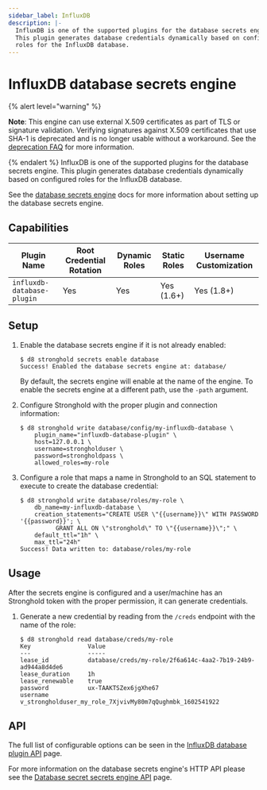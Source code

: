 ```yaml
---
sidebar_label: InfluxDB
description: |-
  InfluxDB is one of the supported plugins for the database secrets engine.
  This plugin generates database credentials dynamically based on configured
  roles for the InfluxDB database.
---
```


# InfluxDB database secrets engine

{% alert level="warning" %}

**Note**: This engine can use external X.509 certificates as part of TLS or signature validation.
   Verifying signatures against X.509 certificates that use SHA-1 is deprecated and is no longer
   usable without a workaround. See the
   [deprecation FAQ](/docs/deprecation/faq#q-what-is-the-impact-of-removing-support-for-x-509-certificates-with-signatures-that-use-sha-1)
   for more information.

{% endalert %}
InfluxDB is one of the supported plugins for the database secrets engine. This
plugin generates database credentials dynamically based on configured roles for
the InfluxDB database.

See the [database secrets engine](/docs/secrets/databases) docs for
more information about setting up the database secrets engine.

## Capabilities

| Plugin Name                | Root Credential Rotation | Dynamic Roles | Static Roles | Username Customization |
| -------------------------- | ------------------------ | ------------- | ------------ | ---------------------- |
| `influxdb-database-plugin` | Yes                      | Yes           | Yes (1.6+)   | Yes (1.8+)             |

## Setup

1. Enable the database secrets engine if it is not already enabled:

    ```text
    $ d8 stronghold secrets enable database
    Success! Enabled the database secrets engine at: database/
    ```

    By default, the secrets engine will enable at the name of the engine. To
    enable the secrets engine at a different path, use the `-path` argument.

1. Configure Stronghold with the proper plugin and connection information:

    ```text
    $ d8 stronghold write database/config/my-influxdb-database \
        plugin_name="influxdb-database-plugin" \
        host=127.0.0.1 \
        username=strongholduser \
        password=strongholdpass \
        allowed_roles=my-role
    ```

1. Configure a role that maps a name in Stronghold to an SQL statement to execute to
    create the database credential:

    ```text
    $ d8 stronghold write database/roles/my-role \
        db_name=my-influxdb-database \
        creation_statements="CREATE USER \"{{username}}\" WITH PASSWORD '{{password}}'; \
              GRANT ALL ON \"stronghold\" TO \"{{username}}\";" \
        default_ttl="1h" \
        max_ttl="24h"
    Success! Data written to: database/roles/my-role
    ```

## Usage

After the secrets engine is configured and a user/machine has an Stronghold token with
the proper permission, it can generate credentials.

1. Generate a new credential by reading from the `/creds` endpoint with the name
    of the role:

    ```text
    $ d8 stronghold read database/creds/my-role
    Key                Value
    ---                -----
    lease_id           database/creds/my-role/2f6a614c-4aa2-7b19-24b9-ad944a8d4de6
    lease_duration     1h
    lease_renewable    true
    password           ux-TAAKTSZex6jgXhe67
    username           v_strongholduser_my_role_7XjvivMy80m7qQughmbk_1602541922
    ```

## API

The full list of configurable options can be seen in the [InfluxDB database
plugin API](/api-docs/secret/databases/influxdb) page.

For more information on the database secrets engine's HTTP API please see the [Database secret
secrets engine API](/api-docs/secret/databases) page.
